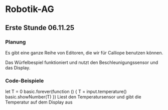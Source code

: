# Robotik-AG
## Erste Stunde 06.11.25
### Planung
Es gibt eine ganze Reihe von Editoren, die wir für Calliope benutzen können.

Das Würfelbespiel funktioniert und nutzt den Beschleunigungssensor und das Display.

### Code-Beispiele
let T = 0
basic.forever(function () {
    T = input.temperature()
    basic.showNumber(T)
})
Liest den Temperatursensor und gibt die Temperatur auf dem Display aus


